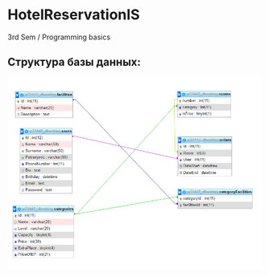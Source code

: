 # HotelReservationIS
3rd Sem / Programming basics  


## Структура базы данных:
![Picture](DB_structure.png)
